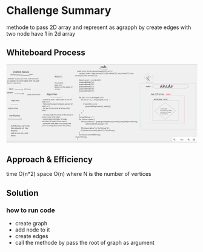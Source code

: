 # Challenge Summary
methode to pass 2D array  and represent as agrapph  by create edges with two node have 1 in 2d array
## Whiteboard Process
![w](repedges.png)

## Approach & Efficiency
time O(n*2)
space O(n)
where N is the number of vertices
## Solution
### how to run code 
- create graph
- add node to it
- create edges
- call the methode by pass the root of graph as argument

